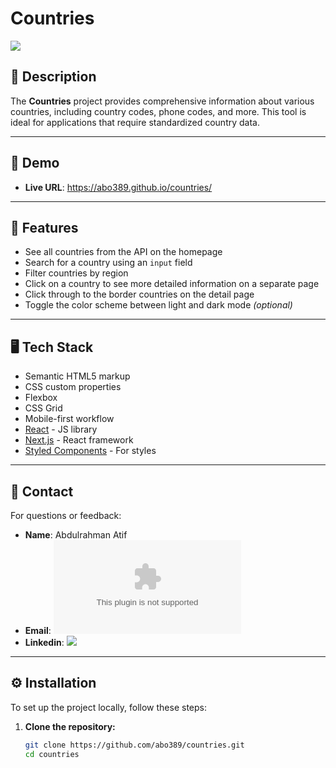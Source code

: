 # Countries

[![](https://markdown-videos-api.jorgenkh.no/vimeo/1051031882%2F208557f401?width=320&height=180&filetype=jpeg)](https://vimeo.com/1051031882/208557f401)

## 📖 Description

The **Countries** project provides comprehensive information about various countries, including country codes, phone codes, and more. This tool is ideal for applications that require standardized country data.

---

## 🚀 Demo
- **Live URL**: https://abo389.github.io/countries/

---

## 🌟 Features

- See all countries from the API on the homepage
- Search for a country using an `input` field
- Filter countries by region
- Click on a country to see more detailed information on a separate page
- Click through to the border countries on the detail page
- Toggle the color scheme between light and dark mode *(optional)*

---

## 🖥️ Tech Stack

- Semantic HTML5 markup
- CSS custom properties
- Flexbox
- CSS Grid
- Mobile-first workflow
- [React](https://reactjs.org/) - JS library
- [Next.js](https://nextjs.org/) - React framework
- [Styled Components](https://styled-components.com/) - For styles

---

## 📧 Contact
For questions or feedback:

- **Name**: Abdulrahman Atif
- **Email**: ![email](atf389@gmail.com)
- **Linkedin**: ![](https://www.linkedin.com/in/abdulrahman-atef-166697216/)

---

## ⚙️ Installation

To set up the project locally, follow these steps:

1. **Clone the repository:**

   ```bash
   git clone https://github.com/abo389/countries.git
   cd countries
   ```
